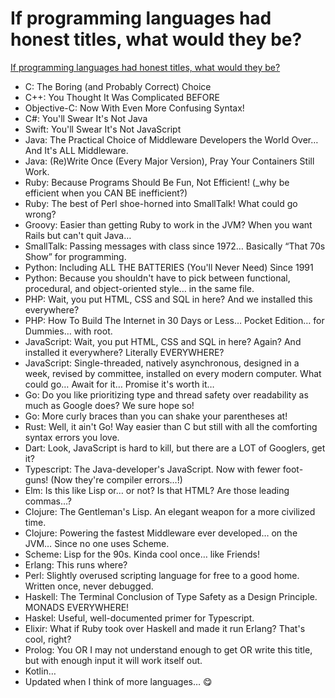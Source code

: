 # If programming languages had honest titles, what would they be?

[If programming languages had honest titles, what would they be?](https://www.quora.com/If-programming-languages-had-honest-titles-what-would-they-be)

- C: The Boring (and Probably Correct) Choice
- C++: You Thought It Was Complicated BEFORE
- Objective-C: Now With Even More Confusing Syntax!
- C#: You'll Swear It's Not Java
- Swift: You'll Swear It's Not JavaScript
- Java: The Practical Choice of Middleware Developers the World Over… And It's ALL Middleware.
- Java: (Re)Write Once (Every Major Version), Pray Your Containers Still Work.
- Ruby: Because Programs Should Be Fun, Not Efficient! (_why be efficient when you CAN BE inefficient?)
- Ruby: The best of Perl shoe-horned into SmallTalk! What could go wrong?
- Groovy: Easier than getting Ruby to work in the JVM? When you want Rails but can't quit Java…
- SmallTalk: Passing messages with class since 1972… Basically “That 70s Show” for programming.
- Python: Including ALL THE BATTERIES (You'll Never Need) Since 1991
- Python: Because you shouldn't have to pick between functional, procedural, and object-oriented style… in the same file.
- PHP: Wait, you put HTML, CSS and SQL in here? And we installed this everywhere?
- PHP: How To Build The Internet in 30 Days or Less… Pocket Edition… for Dummies… with root.
- JavaScript: Wait, you put HTML, CSS and SQL in here? Again? And installed it everywhere? Literally EVERYWHERE?
- JavaScript: Single-threaded, natively asynchronous, designed in a week, revised by committee, installed on every modern computer. What could go… Await for it… Promise it's worth it…
- Go: Do you like prioritizing type and thread safety over readability as much as Google does? We sure hope so!
- Go: More curly braces than you can shake your parentheses at!
- Rust: Well, it ain't Go! Way easier than C but still with all the comforting syntax errors you love.
- Dart: Look, JavaScript is hard to kill, but there are a LOT of Googlers, get it?
- Typescript: The Java-developer's JavaScript. Now with fewer foot-guns! (Now they're compiler errors…!)
- Elm: Is this like Lisp or… or not? Is that HTML? Are those leading commas…?
- Clojure: The Gentleman's Lisp. An elegant weapon for a more civilized time.
- Clojure: Powering the fastest Middleware ever developed… on the JVM… Since no one uses Scheme.
- Scheme: Lisp for the 90s. Kinda cool once… like Friends!
- Erlang: This runs where?
- Perl: Slightly overused scripting language for free to a good home. Written once, never debugged.
- Haskell: The Terminal Conclusion of Type Safety as a Design Principle. MONADS EVERYWHERE!
- Haskel: Useful, well-documented primer for Typescript.
- Elixir: What if Ruby took over Haskell and made it run Erlang? That's cool, right?
- Prolog: You OR I may not understand enough to get OR write this title, but with enough input it will work itself out.
- Kotlin…
- Updated when I think of more languages… 😋